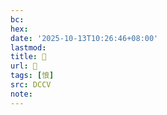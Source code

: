 ```yaml
---
bc:
hex:
date: '2025-10-13T10:26:46+08:00'
lastmod:
title: 􂰚
url: 􂰚
tags: [悢]
src: DCCV
note:
---
```

